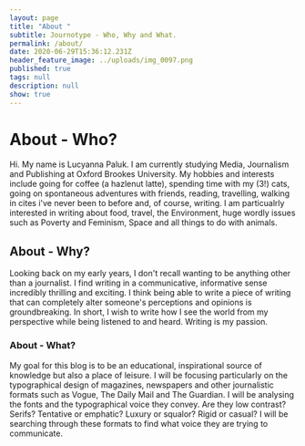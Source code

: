 ```yaml
---
layout: page
title: "About "
subtitle: Journotype - Who, Why and What.
permalink: /about/
date: 2020-06-29T15:36:12.231Z
header_feature_image: ../uploads/img_0097.png
published: true
tags: null
description: null
show: true
---
```

# About - Who?

Hi. My name is Lucyanna Paluk. I am currently studying Media, Journalism and Publishing at Oxford Brookes University. My hobbies and interests include going for coffee (a hazlenut latte), spending time with my (3!) cats, going on spontaneous adventures with friends, reading, travelling, walking in cites i've never been to before and, of course, writing. I am particualrly interested in writing about food, travel, the Environment, huge wordly issues such as Poverty and Feminism, Space and all things to do with animals.

## About - Why?

Looking back on my early years, I don't recall wanting to be anything other than a journalist. I find writing in a communicative, informative sense incredibly thrilling and exciting. I think being able to write a piece of writing that can completely alter someone's perceptions and opinions is groundbreaking. In short, I wish to write how I see the world from my perspective while being listened to and heard. Writing is my passion.

### About - What?

My goal for this blog is to be an educational, inspirational source of knowledge but also a place of leisure. I will be focusing particularly on the typographical design of magazines, newspapers and other journalistic formats such as Vogue, The Daily Mail and The Guardian. I will be analysing the fonts and the typographical voice they convey. Are they low contrast? Serifs? Tentative or emphatic? Luxury or squalor? Rigid or casual? I will be searching through these formats to find what voice they are trying to communicate.